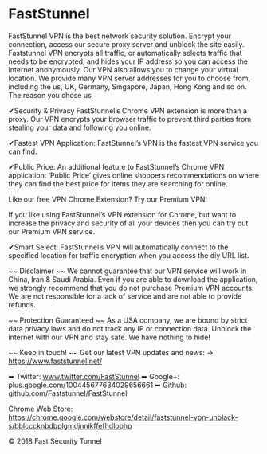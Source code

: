# FastStunnel
FastStunnel VPN is the best network security solution. Encrypt your connection, access our secure proxy server and unblock the site easily.
Faststunnel VPN encrypts all traffic, or automatically selects traffic that needs to be encrypted, and hides your IP address so you can access the Internet anonymously. Our VPN also allows you to change your virtual location. We provide many VPN server addresses for you to choose from, including the us, UK, Germany, Singapore, Japan, Hong Kong and so on.
The reason you chose us

 ✔Security & Privacy
 FastStunnel’s Chrome VPN extension is more than a proxy. Our VPN encrypts your browser traffic  to prevent third parties from stealing your data and following you online. 
 
 ✔Fastest VPN Application:
 FastStunnel’s VPN is the fastest VPN service you can find.
 
 ✔Public Price:
 An additional feature to FastStunnel’s Chrome VPN application: ‘Public Price’ gives online shoppers recommendations on where they can find the best price for items they are searching for online.

 Like our free VPN Chrome Extension? Try our Premium VPN!

 If you like using FastStunnel’s VPN extension for Chrome, but want to increase the privacy and security of all your devices then you can try out our Premium VPN service.
 
 ✔Smart Select:
 FastStunnel’s VPN will automatically connect to the specified location for traffic encryption when you access the diy URL list.
 
 ~~ Disclaimer ~~
 We cannot guarantee that our VPN service will work in China, Iran & Saudi Arabia. Even if you are able to download the application, we strongly recommend that you do not purchase Premium VPN accounts. We are not responsible for a lack of service and are not able to provide refunds.
 
 ~~ Protection Guaranteed ~~
 As a USA company, we are bound by strict data privacy laws and do not track any IP or connection data. Unblock the internet with our VPN and stay safe. We have nothing to hide!
 
 ~~ Keep in touch! ~~
 Get our latest VPN updates and news:
 → https://www.faststunnel.net/

 ➥ Twitter: www.twitter.com/FastStunnel
 ➥ Google+: plus.google.com/100445677634029656661
 ➥ Github: github.com/Faststunnel/FastStunnel

Chrome Web Store: https://chrome.google.com/webstore/detail/faststunnel-vpn-unblack-s/bblcccknbdbplgmdjnnikffefhdlobhp


© 2018 Fast Security Tunnel 
